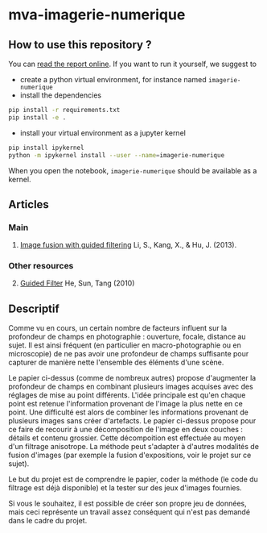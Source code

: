 # mva-imagerie-numerique

## How to use this repository ?

You can [read the report online](https://gbelouze.github.io/mva-imagerie-numerique/). If you want to run it yourself, we suggest to
- create a python virtual environment, for instance named `imagerie-numerique`
- install the dependencies
```bash
pip install -r requirements.txt
pip install -e .
```
- install your virtual environment as a jupyter kernel
```bash
pip install ipykernel
python -m ipykernel install --user --name=imagerie-numerique
```
When you open the notebook, `imagerie-numerique` should be available as a kernel.

## Articles

### Main

1. [Image fusion with guided filtering](https://perso.telecom-paristech.fr/gousseau/MVA/Projets2021/FocusFusion/fusion.pdf) Li, S., Kang, X., & Hu, J. (2013).

### Other resources

2. [Guided Filter](http://kaiminghe.com/publications/eccv10guidedfilter.pdf) He, Sun, Tang (2010)

## Descriptif

Comme vu en cours, un certain nombre de facteurs influent sur la profondeur de champs en photographie : ouverture, focale, distance au sujet. Il est ainsi fréquent (en particulier en macro-photographie ou en microscopie) de ne pas avoir une profondeur de champs suffisante pour capturer de manière nette l'ensemble des éléments d'une scène.

Le papier ci-dessus (comme de nombreux autres) propose d'augmenter la profondeur de champs en combinant plusieurs images acquises avec des réglages de mise au point différents. L'idée principale est qu'en chaque point est retenue l'information provenant de l'image la plus nette en ce point. Une difficulté est alors de combiner les informations provenant de plusieurs images sans créer d'artefacts. Le papier ci-dessus propose pour ce faire de recourir à une décomposition de l'image en deux couches : détails et contenu grossier. Cette décompoition est effectuée au moyen d'un filtrage anisotrope. La méthode peut s'adapter à d'autres modalités de fusion d'images (par exemple la fusion d'expositions, voir le projet sur ce sujet).

Le but du projet est de comprendre le papier, coder la méthode (le code du filtrage est déjà disponible) et la tester sur des jeux d'images fournies.

Si vous le souhaitez, il est possible de créer son propre jeu de données, mais ceci représente un travail assez conséquent qui n'est pas demandé dans le cadre du projet.
